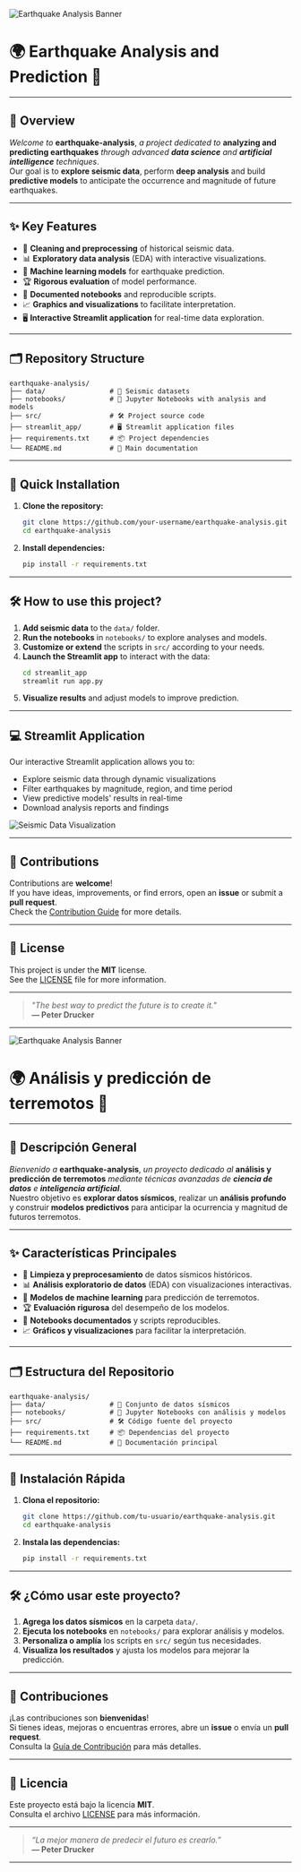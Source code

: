 ![Earthquake Analysis Banner](https://images.unsplash.com/photo-1506744038136-46273834b3fb?auto=format&fit=crop&w=1200&q=80)

# 🌍 **Earthquake Analysis and Prediction** 🌋

---

## 📖 **Overview**

*Welcome to* **earthquake-analysis**, *a project dedicated to* **analyzing and predicting earthquakes** *through advanced* ***data science*** *and* ***artificial intelligence*** *techniques*.  
Our goal is to **explore seismic data**, perform **deep analysis** and build **predictive models** to anticipate the occurrence and magnitude of future earthquakes.

---

## ✨ **Key Features**

- 🧹 **Cleaning and preprocessing** of historical seismic data.
- 📊 **Exploratory data analysis** (EDA) with interactive visualizations.
- 🤖 **Machine learning models** for earthquake prediction.
- 🏆 **Rigorous evaluation** of model performance.
- 📓 **Documented notebooks** and reproducible scripts.
- 📈 **Graphics and visualizations** to facilitate interpretation.
- 🖥️ **Interactive Streamlit application** for real-time data exploration.

---

## 🗂️ **Repository Structure**

```
earthquake-analysis/
├── data/                # 📁 Seismic datasets
├── notebooks/           # 📒 Jupyter Notebooks with analysis and models
├── src/                 # 🛠️ Project source code
├── streamlit_app/       # 🖥️ Streamlit application files
├── requirements.txt     # 📦 Project dependencies
└── README.md            # 📝 Main documentation
```

---

## 🚀 **Quick Installation**

1. **Clone the repository:**
    ```bash
    git clone https://github.com/your-username/earthquake-analysis.git
    cd earthquake-analysis
    ```
2. **Install dependencies:**
    ```bash
    pip install -r requirements.txt
    ```

---

## 🛠️ **How to use this project?**

1. **Add seismic data** to the `data/` folder.
2. **Run the notebooks** in `notebooks/` to explore analyses and models.
3. **Customize or extend** the scripts in `src/` according to your needs.
4. **Launch the Streamlit app** to interact with the data:
    ```bash
    cd streamlit_app
    streamlit run app.py
    ```
5. **Visualize results** and adjust models to improve prediction.

---

## 💻 **Streamlit Application**

Our interactive Streamlit application allows you to:
- Explore seismic data through dynamic visualizations
- Filter earthquakes by magnitude, region, and time period
- View predictive models' results in real-time
- Download analysis reports and findings

![Seismic Data Visualization](https://images.unsplash.com/photo-1464983953574-0892a716854b?auto=format&fit=crop&w=1200&q=80)

---

## 🤝 **Contributions**

Contributions are **welcome**!  
If you have ideas, improvements, or find errors, open an **issue** or submit a **pull request**.  
Check the [Contribution Guide](CONTRIBUTING.md) for more details.

---

## 📄 **License**

This project is under the **MIT** license.  
See the [LICENSE](LICENSE) file for more information.

---

> _"The best way to predict the future is to create it."_  
> **— Peter Drucker**

---

  
![Earthquake Analysis Banner](https://images.unsplash.com/photo-1506744038136-46273834b3fb?auto=format&fit=crop&w=1200&q=80)

# 🌍 **Análisis y predicción de terremotos** 🌋

---

## 📖 **Descripción General**

*Bienvenido a* **earthquake-analysis**, *un proyecto dedicado al* **análisis y predicción de terremotos** *mediante técnicas avanzadas de* ***ciencia de datos*** *e* ***inteligencia artificial***.  
Nuestro objetivo es **explorar datos sísmicos**, realizar un **análisis profundo** y construir **modelos predictivos** para anticipar la ocurrencia y magnitud de futuros terremotos.

---

## ✨ **Características Principales**

- 🧹 **Limpieza y preprocesamiento** de datos sísmicos históricos.
- 📊 **Análisis exploratorio de datos** (EDA) con visualizaciones interactivas.
- 🤖 **Modelos de machine learning** para predicción de terremotos.
- 🏆 **Evaluación rigurosa** del desempeño de los modelos.
- 📓 **Notebooks documentados** y scripts reproducibles.
- 📈 **Gráficos y visualizaciones** para facilitar la interpretación.

---

## 🗂️ **Estructura del Repositorio**

```
earthquake-analysis/
├── data/                # 📁 Conjunto de datos sísmicos
├── notebooks/           # 📒 Jupyter Notebooks con análisis y modelos
├── src/                 # 🛠️ Código fuente del proyecto
├── requirements.txt     # 📦 Dependencias del proyecto
└── README.md            # 📝 Documentación principal
```

---

## 🚀 **Instalación Rápida**

1. **Clona el repositorio:**
    ```bash
    git clone https://github.com/tu-usuario/earthquake-analysis.git
    cd earthquake-analysis
    ```
2. **Instala las dependencias:**
    ```bash
    pip install -r requirements.txt
    ```

---

## 🛠️ **¿Cómo usar este proyecto?**

1. **Agrega los datos sísmicos** en la carpeta `data/`.
2. **Ejecuta los notebooks** en `notebooks/` para explorar análisis y modelos.
3. **Personaliza o amplía** los scripts en `src/` según tus necesidades.
4. **Visualiza los resultados** y ajusta los modelos para mejorar la predicción.

---

## 🤝 **Contribuciones**

¡Las contribuciones son **bienvenidas**!  
Si tienes ideas, mejoras o encuentras errores, abre un **issue** o envía un **pull request**.  
Consulta la [Guía de Contribución](CONTRIBUTING.md) para más detalles.

---

## 📄 **Licencia**

Este proyecto está bajo la licencia **MIT**.  
Consulta el archivo [LICENSE](LICENSE) para más información.

---

> _“La mejor manera de predecir el futuro es crearlo.”_  
> **— Peter Drucker**

---